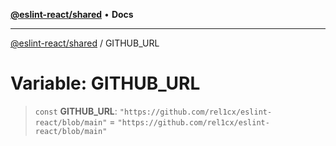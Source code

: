 [**@eslint-react/shared**](../README.md) • **Docs**

***

[@eslint-react/shared](../README.md) / GITHUB\_URL

# Variable: GITHUB\_URL

> `const` **GITHUB\_URL**: `"https://github.com/rel1cx/eslint-react/blob/main"` = `"https://github.com/rel1cx/eslint-react/blob/main"`
